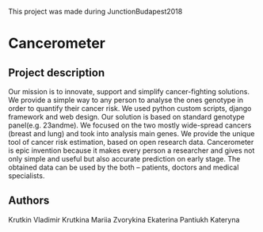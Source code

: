 This project was made during JunctionBudapest2018
# Cancerometer

## Project description
Our mission is to innovate, support and simplify cancer-fighting solutions. We provide a simple way to any person to analyse the ones genotype in order to quantify their cancer risk. We used python custom scripts, django framework and web design. Our solution is based on standard genotype panel(e.g. 23andme). We focused on the two mostly wide-spread cancers (breast and lung) and took into analysis main genes. We provide the unique tool of cancer risk estimation, based on open research data. Cancerometer is epic invention because it makes every person a researcher and gives not only simple and useful but also accurate prediction on early stage. The obtained data can be used by the both – patients, doctors and medical specialists.

## Authors
Krutkin Vladimir
Krutkina Mariia
Zvorykina Ekaterina
Pantiukh Kateryna
